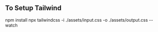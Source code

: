 ## To Setup Tailwind
npm install
npx tailwindcss -i ./assets/input.css -o ./assets/output.css --watch
